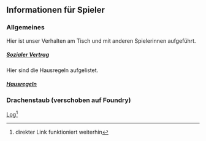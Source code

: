 ## Informationen für Spieler

### Allgemeines

Hier ist unser Verhalten am Tisch und mit anderen Spielerinnen aufgeführt.

##### [Sozialer Vertrag](./sozialvertrag.md)

Hier sind die Hausregeln aufgelistet.

##### [Hausregeln](./hausregeln.md)

<!-- 
### Too Infinty

Hier liegt der Primer und sonstige Informationen zu der **Too Infinity Campagne**

[Primer](./to-infinity/primer.md)

[Captains Log](./to-infinity/captains-log.md)
-->

### Drachenstaub (verschoben auf Foundry)

<u>Log[^1]</u>

[^1]: direkter Link funktioniert weiterhin

<!-- [Log](./drachenstaub/log.md) -->